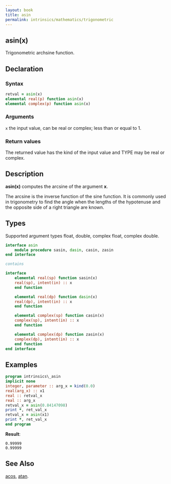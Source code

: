 ```yaml
---
layout: book
title: asin
permalink: intrinsics/mathematics/trigonometric
---
```


## asin(x)

Trigonometric archsine function.

## Declaration

### Syntax

```fortran
retval = asin(x)
elemental real(p) function asin(x)
elemental complex(p) function asin(x)
```
### Arguments

`x` the input value, can be real or complex; less than or equal to 1.

### Return values

The returned value has the kind of the input value and TYPE may be real
or complex.

## Description

**asin(x)** computes the arcsine of the argument **x**.

The arcsine is the inverse function of the sine function. It is commonly used in
trigonometry to find the angle when the lengths of the hypotenuse and the
opposite side of a right triangle are known.

## Types

Supported argument types float, double, complex float, complex double.

```fortran
interface asin
    module procedure sasin, dasin, casin, zasin
end interface

contains

interface
    elemental real(sp) function sasin(x)
    real(sp), intent(in) :: x
    end function

    elemental real(dp) function dasin(x)
    real(dp), intent(in) :: x
    end function

    elemental complex(sp) function casin(x)
    complex(sp), intent(in) :: x
    end function

    elemental complex(dp) function zasin(x)
    complex(dp), intent(in) :: x
    end function
end interface
```
## Examples

```fortran
program intrinsics\_asin
implicit none
integer, parameter :: arg_x = kind(0.0)
real(arg_x) :: x1
real :: retval_x
real :: arg_x
retval_x = asin(0.84147098)
print *, ret_val_x
retval_x = asin(x1)
print *, ret_val_x
end program
```

**Result**:

```
0.99999
0.99999
```
## See Also

[acos](acos.md), [atan](atan.md).
